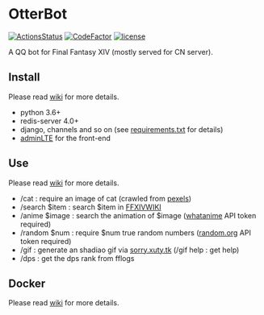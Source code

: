 # OtterBot

[![ActionsStatus](https://github.com/Bluefissure/OtterBot/workflows/Python%203.6/badge.svg)](https://github.com/Bluefissure/OtterBot/actions?query=workflow%3A%22Python+3.6%22) [![CodeFactor](https://www.codefactor.io/repository/github/bluefissure/otterbot/badge/master)](https://www.codefactor.io/repository/github/bluefissure/otterbot/overview/master) [![license](https://img.shields.io/badge/license-GPL-blue.svg)](https://github.com/Bluefissure/OtterBot/blob/master/LICENSE)

A QQ bot for Final Fantasy XIV (mostly served for CN server).

## Install

Please read [wiki](https://github.com/Bluefissure/OtterBot/wiki/%E5%BC%80%E5%8F%91%E6%96%87%E6%A1%A3) for more details.

- python 3.6+
- redis-server 4.0+
- django, channels and so on (see [requirements.txt](https://github.com/Bluefissure/OtterBot/blob/master/requirements.txt) for details)
- [adminLTE](https://github.com/almasaeed2010/AdminLTE) for the front-end

## Use

Please read [wiki](https://github.com/Bluefissure/OtterBot/wiki/%E4%BD%BF%E7%94%A8%E6%96%87%E6%A1%A3) for more details.

- /cat : require an image of cat (crawled from [pexels](https://www.pexels.com/search/cat))
- /search $item : search $item in [FFXIVWIKI](https://ff14.huijiwiki.com/)
- /anime $image : search the animation of $image ([whatanime](https://whatanime.ga/) API token required)
- /random $num : require $num true random numbers  ([random.org](https://www.random.org/) API token required)
- /gif : generate an shadiao gif via [sorry.xuty.tk](https://sorry.xuty.tk/) (/gif help : get help)
- /dps : get the dps rank from fflogs

## Docker

Please read [wiki](https://github.com/Bluefissure/OtterBot/wiki/OtterBot-Docker) for more details.
